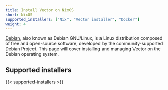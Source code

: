 ```yaml
---
title: Install Vector on NixOS
short: NixOS
supported_installers: ["Nix", "Vector installer", "Docker"]
weight: 4
---
```


[Debian], also known as Debian GNU/Linux, is a Linux distribution composed of free and open-source software, developed by the community-supported Debian Project. This page will cover installing and managing Vector on the Debian operating system.

## Supported installers

{{< supported-installers >}}

[debian]: https://debian.org
